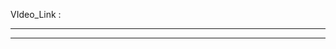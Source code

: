 VIdeo_Link :

--------------------------------------------------------------------------



--------------------------------------------------------------------------